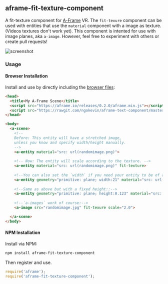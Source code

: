## aframe-fit-texture-component

A fit-texture component for [A-Frame](https://aframe.io) VR. The `fit-texure` component can be used with entities that use the `material` component with a image as texture. (Videos textures don't work yet).
This component is intented for use with image planes, aka `a-image`.
However, feel free to experiment with others or create pull requests!

![screenshot](https://cloud.githubusercontent.com/assets/1710598/14921020/431f7b42-0e30-11e6-9fdf-83f748ad3c2b.png)

### Usage

#### Browser Installation

Install and use by directly including the [browser files](dist):

```html
<head>
  <title>My A-Frame Scene</title>
  <script src="https://aframe.io/releases/0.2.0/aframe.min.js"></script>
  <script src="https://rawgit.com/ngokevin/aframe-text-component/master/dist/aframe-text-component.min.js"></script>
</head>

<body>
  <a-scene>
    <!--
    Before: This entity will have a stretched image,
    unless you know and specify width/height manually.
    -->
    <a-entity material="src: url(randomimage.png)">
    
    <!-- Now: The entity will scale according to the texture. -->
    <a-entity material="src: url(randomimage.png)" fit-texture>
      
    <!--You can also set the `width` if you need your entity to be of a specific width, but get scaled in height automatically:-->
    <a-entity geometry="primitive: plane; width:21" material="src: url(randomimage.png)" fit-texture>
      
    <!--Same as above but with a fixed height::-->
    <a-entity geometry="primitive: plane; height:0.123" material="src: url(randomimage.png)" fit-texture>
      
    <!--`a-images` work of course:-->
    <a-image src="randomimage.jpg" fit-texure scale="2.0">

  </a-scene>
</body>
```

#### NPM Installation

Install via NPM:

```bash
npm install aframe-fit-texture-component
```

Then register and use.

```js
require('aframe');
require('aframe-fit-texture-component');
```
